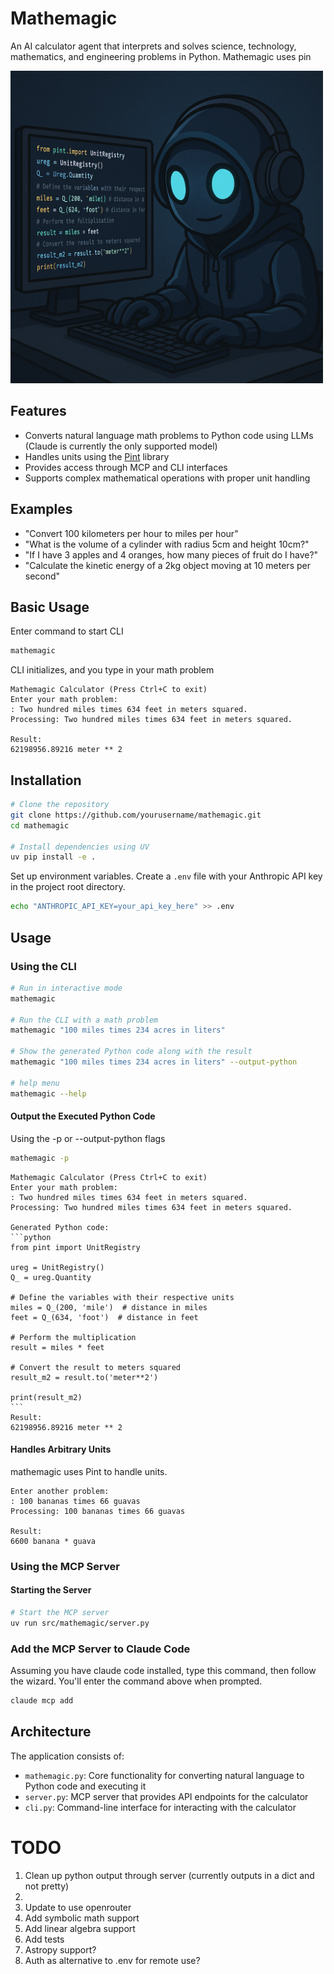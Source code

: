 # Mathemagic
An AI calculator agent that interprets and solves science, technology, mathematics, and engineering problems in Python.
Mathemagic uses pin 

<img src="./resources/mathemagic.png" alt="Mathemagic" width="500"/>

## Features
- Converts natural language math problems to Python code using LLMs (Claude is currently the only supported model)
- Handles units using the [Pint](https://github.com/hgrecco/pint/tree/master) library
- Provides access through MCP and CLI interfaces
- Supports complex mathematical operations with proper unit handling

## Examples
- "Convert 100 kilometers per hour to miles per hour"
- "What is the volume of a cylinder with radius 5cm and height 10cm?"
- "If I have 3 apples and 4 oranges, how many pieces of fruit do I have?"
- "Calculate the kinetic energy of a 2kg object moving at 10 meters per second"

## Basic Usage
Enter command to start CLI
```bash
mathemagic
```
CLI initializes, and you type in your math problem
```code
Mathemagic Calculator (Press Ctrl+C to exit)
Enter your math problem:
: Two hundred miles times 634 feet in meters squared.
Processing: Two hundred miles times 634 feet in meters squared.

Result:
62198956.89216 meter ** 2
```

## Installation

```bash
# Clone the repository
git clone https://github.com/yourusername/mathemagic.git
cd mathemagic

# Install dependencies using UV
uv pip install -e .

```
Set up environment variables. Create a `.env` file with your Anthropic API key in the project root directory.
```bash
echo "ANTHROPIC_API_KEY=your_api_key_here" >> .env
```
## Usage
### Using the CLI
```bash
# Run in interactive mode
mathemagic

# Run the CLI with a math problem
mathemagic "100 miles times 234 acres in liters"

# Show the generated Python code along with the result
mathemagic "100 miles times 234 acres in liters" --output-python

# help menu
mathemagic --help
```

#### Output the Executed Python Code
Using the -p or --output-python flags
```bash
mathemagic -p
```
````code
Mathemagic Calculator (Press Ctrl+C to exit)
Enter your math problem:
: Two hundred miles times 634 feet in meters squared.
Processing: Two hundred miles times 634 feet in meters squared.

Generated Python code:
```python
from pint import UnitRegistry

ureg = UnitRegistry()
Q_ = ureg.Quantity

# Define the variables with their respective units
miles = Q_(200, 'mile')  # distance in miles
feet = Q_(634, 'foot')  # distance in feet

# Perform the multiplication
result = miles * feet

# Convert the result to meters squared
result_m2 = result.to('meter**2')

print(result_m2)
```
Result:
62198956.89216 meter ** 2
````

#### Handles Arbitrary Units
mathemagic uses Pint to handle units.
```code
Enter another problem:
: 100 bananas times 66 guavas
Processing: 100 bananas times 66 guavas

Result:
6600 banana * guava
```
### Using the MCP Server
#### Starting the Server
```bash
# Start the MCP server
uv run src/mathemagic/server.py
```
### Add the MCP Server to Claude Code
Assuming you have claude code installed, type this command, then follow the wizard. You'll enter the command above when prompted.
```bash
claude mcp add
```

## Architecture
The application consists of:
- `mathemagic.py`: Core functionality for converting natural language to Python code and executing it
- `server.py`: MCP server that provides API endpoints for the calculator
- `cli.py`: Command-line interface for interacting with the calculator

# TODO
1. Clean up python output through server (currently outputs in a dict and not pretty)
1. 
1. Update to use openrouter
1. Add symbolic math support
1. Add linear algebra support
1. Add tests
1. Astropy support?
1. Auth as alternative to .env for remote use?